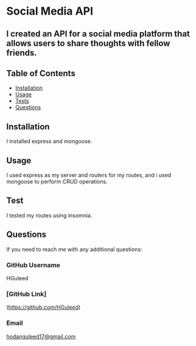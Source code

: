   
  
  
  # Social Media API

  ## I created an API for a social media platform that allows users to share thoughts with fellow friends. 
  

  
  
  ## Table of Contents 

  
  * [Installation](#installation)
  * [Usage](#usage)
  * [Tests ](#test)
  * [Questions](#questions)
  
  
  ## Installation
  I installed express and mongoose.
  
  


  ## Usage 
  I used express as my server and routers for my routes, and i used mongoose to perform CRUD operations. 
  
  
  

  ## Test
   I tested my routes using insomnia.




  ## Questions
  If you need to reach me with any additional questions: 
  
  ### GitHub Username
  HGuleed
  ### [GitHub Link]
  (https://github.com/HGuleed)
  ### Email
  hodanguleed17@gmail.com

